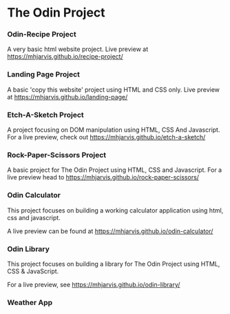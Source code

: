 # The Odin Project
   
### Odin-Recipe Project
A very basic html website project. Live preview at https://mhjarvis.github.io/recipe-project/

### Landing Page Project
A basic 'copy this website' project using HTML and CSS only. Live preview at https://mhjarvis.github.io/landing-page/

### Etch-A-Sketch Project

A project focusing on DOM manipulation using HTML, CSS And Javascript. For a live preview, check out https://mhjarvis.github.io/etch-a-sketch/

### Rock-Paper-Scissors Project
A basic project for The Odin Project using HTML, CSS and Javascript. For a live preview head to https://mhjarvis.github.io/rock-paper-scissors/

### Odin Calculator
This project focuses on building a working calculator application using html, css and javascript.

A live preview can be found at https://mhjarvis.github.io/odin-calculator/

### Odin Library
This project focuses on building a library for The Odin Project using HTML, CSS & JavaScript.

For a live preview, see https://mhjarvis.github.io/odin-library/

### Weather App


